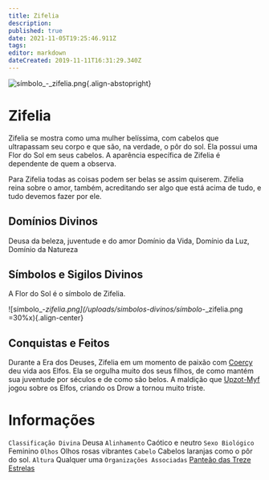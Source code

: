 ```yaml
---
title: Zifelia
description: 
published: true
date: 2021-11-05T19:25:46.911Z
tags: 
editor: markdown
dateCreated: 2019-11-11T16:31:29.340Z
---
```


<!-- SUBTITLE: Deusa da Beleza, Juventude e do Amor -->
![símbolo_-_zifelia.png](/uploads/simbolos-divinos/símbolo_-_zifelia.png){.align-abstopright}

# Zifelia
Zifelia se mostra como uma mulher belíssima, com cabelos que ultrapassam seu corpo e que são, na verdade, o pôr do sol. Ela possui uma Flor do Sol em seus cabelos. A aparência específica de Zifelia é dependente de quem a observa.

Para Zifelia todas as coisas podem ser belas se assim quiserem. Zifelia reina sobre o amor, também, acreditando ser algo que está acima de tudo, e tudo devemos fazer por ele.

## Domínios Divinos
Deusa da beleza, juventude e do amor Domínio da Vida, Domínio da Luz, Domínio da Natureza

## Símbolos e Sigilos Divinos
A Flor do Sol é o símbolo de Zifelia.

![símbolo_-_zifelia.png](/uploads/simbolos-divinos/símbolo_-_zifelia.png =30%x){.align-center}

## Conquistas e Feitos
Durante a Era dos Deuses, Zifelia em um momento de paixão com [Coercy](http://localhost/divindades/panteao-das-treze-estrelas/coecyr#coecyr) deu vida aos Elfos. Ela se orgulha muito dos seus filhos, de como mantém sua juventude por séculos e de como são belos. A maldição que [Upzot-Myf]() jogou sobre os Elfos, criando os Drow a tornou muito triste.

# Informações
`Classificação Divina` Deusa
`Alinhamento` Caótico e neutro
`Sexo Biológico` Feminino 
`Olhos` Olhos rosas vibrantes
`Cabelo` Cabelos laranjas como o pôr do sol.
`Altura` Qualquer uma 
`Organizações Associadas` [Panteão das Treze Estrelas](http://localhost/divindades/panteao-das-treze-estrelas#panteao-das-treze-estrelas)
